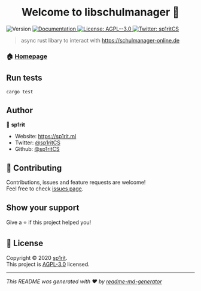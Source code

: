 <h1 align="center">Welcome to libschulmanager 👋</h1>
<p>
  <img alt="Version" src="https://img.shields.io/badge/version-0.1.0-blue.svg?cacheSeconds=2592000" />
  <a href="https://github.com/sp1ritCS/libschulmanager/wiki" target="_blank">
    <img alt="Documentation" src="https://img.shields.io/badge/documentation-yes-brightgreen.svg" />
  </a>
  <a href="https://github.com/sp1ritCS/libschulmanager/blob/master/LICENSE.md" target="_blank">
    <img alt="License: AGPL--3.0" src="https://img.shields.io/badge/License-AGPL--3.0-yellow.svg" />
  </a>
  <a href="https://twitter.com/sp1ritCS" target="_blank">
    <img alt="Twitter: sp1ritCS" src="https://img.shields.io/twitter/follow/sp1ritCS.svg?style=social" />
  </a>
</p>

> async rust libary to interact with https://schulmanager-online.de

### 🏠 [Homepage](https://github.com/sp1ritCS/libschulmanager)

## Run tests

```sh
cargo test
```

## Author

👤 **sp1rit**

* Website: https://sp1rit.ml
* Twitter: [@sp1ritCS](https://twitter.com/sp1ritCS)
* Github: [@sp1ritCS](https://github.com/sp1ritCS)

## 🤝 Contributing

Contributions, issues and feature requests are welcome!<br />Feel free to check [issues page](https://github.com/sp1ritCS/libschulmanager/issues). 

## Show your support

Give a ⭐️ if this project helped you!

## 📝 License

Copyright © 2020 [sp1rit](https://github.com/sp1ritCS).<br />
This project is [AGPL-3.0](https://github.com/sp1ritCS/libschulmanager/blob/master/LICENSE.md) licensed.

***
_This README was generated with ❤️ by [readme-md-generator](https://github.com/kefranabg/readme-md-generator)_
